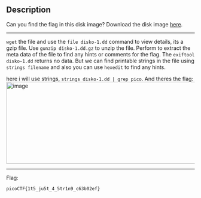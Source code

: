 ## Description
Can you find the flag in this disk image? 
Download the disk image [here](https://artifacts.picoctf.net/c/536/disko-1.dd.gz). 

---
`wget` the file and use the `file disko-1.dd` command to view details, its a gzip file. Use `gunzip disko-1.dd.gz` to unzip the file.
Perform to extract the meta data of the file to find any hints or comments for the flag. The `exiftool disko-1.dd` returns no data.
But we can find printable strings in the file using `strings filename` and also you can use `hexedit` to find any hints.

here i will use strings, `strings disko-1.dd | grep pico`. And theres the flag:
<img width="613" height="218" alt="image" src="https://github.com/user-attachments/assets/323847c8-c14e-483b-bc51-25fbaa563bd1" />

---
Flag:
```
picoCTF{1t5_ju5t_4_5tr1n9_c63b02ef}
```
